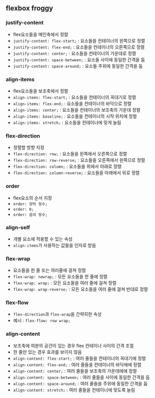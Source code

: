 ## flexbox froggy
### justify-content
-  flex요소들을 메인축에서 정렬
- `justify-content: flex-start;` : 요소들을 컨테이너의 왼쪽으로 정렬
- `justify-content: flex-end;` : 요소들을 컨테이너의 오른쪽으로 정렬
- `justify-content: center;` : 요소들을 컨테이너의 가운데로 정렬
- `justify-content: space-between;` : 요소들 사이에 동일한 간격을 둠
- `justify-content: space-around;` : 요소들 주위에 동일한 간격을 둠

### align-items
- flex요소들을 보조축에서 정렬
- `align-items: flex-start;` : 요소들을 컨테이너의 꼭대기로 정렬
- `align-items: flex-end;` : 요소들을 컨테이너의 바닥으로 정렬
- `align-items: center;` : 요소들을 컨테이너의 보조축의 가운데 정렬
- `align-items: baseline;` : 요소들을 컨테이너의 시작 위치에 정렬
- `align-items: stretch;` : 요소들을 컨테이너에 맞게 늘림

### flex-direction
- 정렬할 방향 지정
- `flex-direction: row;` : 요소들을 왼쪽에서 오른쪽으로 정렬
- `flex-direction: row-reverse;` : 요소들을 오른쪽에서 왼쪽으로 정렬
- `flex-direction: column;` : 요소들을 위에서 아래로 정렬
- `flex-direction: column-reverse;` : 요소들을 아래에서 위로 정렬

### order
- flex요소의 순서 지정
- `order: 양의 정수;`
- `order: 0;`
- `order: 음의 정수;`

### align-self
- 개별 요소에 적용할 수 있는 속성
- `align-items`가 사용하는 값들을 인자로 받음

### flex-wrap
- 요소들을 한 줄 또는 여러줄에 걸쳐 정렬
- `flex-wrap: nowrap;` : 모든 요소들을 한 줄에 정렬
- `flex-wrap: wrap;` : 모든 요소들을 여러 줄에 걸쳐 정렬
- `flex-wrap: wrap-reverse;` : 모든 요소들을 여러 줄에 걸쳐 반대로 정렬

### flex-flow
- `flex-direction`과 `flex-wrap`을 간략히한 속성
- 예시 : `flex-flow: row wrap;`

### align-content
- 보조축에 여분의 공간이 있는 경우 flex 컨테이너 사이의 간격 조절
- 한 줄만 있는 경우 효과를 보이지 않음
- `align-content: flex-start;` : 여러 줄들을 컨테이너의 꼭대기에 정렬
- `align-content: flex-end;` : 여러 줄들을 컨테이너의 바닥에에 정렬
- `align-content: center;` : 여러 줄들을 보조축의 가운데에에 정렬
- `align-content: space-between;` : 여러 줄들을 사이에 동일한 간격을 둠
- `align-content: space-around;` : 여러 줄들을 주위에 동일한 간격을 둠
- `align-content: stretch;` : 여러 줄들을 컨테이너에 맞도록 늘림
